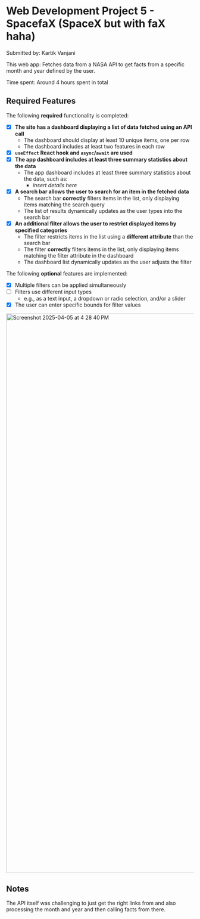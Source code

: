 # Web Development Project 5 - SpacefaX (SpaceX but with faX haha)

Submitted by: Kartik Vanjani

This web app: Fetches data from a NASA API to get facts from a specific month and year defined by the user.

Time spent: Around 4 hours spent in total

## Required Features

The following **required** functionality is completed:

- [x] **The site has a dashboard displaying a list of data fetched using an API call**
  - The dashboard should display at least 10 unique items, one per row
  - The dashboard includes at least two features in each row
- [x] **`useEffect` React hook and `async`/`await` are used**
- [x] **The app dashboard includes at least three summary statistics about the data** 
  - The app dashboard includes at least three summary statistics about the data, such as:
    - *insert details here*
- [x] **A search bar allows the user to search for an item in the fetched data**
  - The search bar **correctly** filters items in the list, only displaying items matching the search query
  - The list of results dynamically updates as the user types into the search bar
- [x] **An additional filter allows the user to restrict displayed items by specified categories**
  - The filter restricts items in the list using a **different attribute** than the search bar 
  - The filter **correctly** filters items in the list, only displaying items matching the filter attribute in the dashboard
  - The dashboard list dynamically updates as the user adjusts the filter

The following **optional** features are implemented:

- [x] Multiple filters can be applied simultaneously
- [ ] Filters use different input types
  - e.g., as a text input, a dropdown or radio selection, and/or a slider
- [x] The user can enter specific bounds for filter values

<img width="1501" alt="Screenshot 2025-04-05 at 4 28 40 PM" src="https://github.com/user-attachments/assets/a0b2b9c7-e414-492e-8d98-d83f4f26c800" />


## Notes

The API itself was challenging to just get the right links from and also processing the month and year and then calling facts from there.

